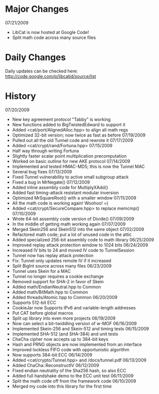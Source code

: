# Major Changes #

07/21/2009
  * LibCat is now hosted at Google Code!
  * Split math code across many source files


# Daily Changes #

Daily updates can be checked here: http://code.google.com/p/libcatid/source/list


# History #

07/20/2009
  * New key agreement protocol "Tabby" is working
  * New functions added to BigTwistedEdward to support it
  * Added <cat/port/AlignedAlloc.hpp> to align all math regs
  * Optimized 32-bit version; now twice as fast as before
07/19/2009
  * Pulled out all the old Tunnel code and rewrote it
07/17/2009
  * Added <cat/crypt/rand/Fortuna.hpp>
07/15/2009
  * Half way through writing Fortuna
  * Slightly faster scalar point multiplication precomputation
  * Worked on basic outline for new AKE protocol
07/14/2009
  * Implemented and tested HMAC-MD5; this is now the Tunnel MAC
  * Several bug fixes
07/13/2009
  * Fixed Tunnel vulnerability to active small subgroup attack
  * Fixed a bug in MrNegate()
07/12/2009
  * Added inline assembly code for MultiplyXAdd()
  * Added fast timing-attack resistant modular inversion
  * Optimized MrSquareRoot() with a smaller window
07/11/2009
  * All the math code is working again! Woohoo! =)
  * Added <cat/crypt/SecureCompare.hpp> to replace memcmp()
07/10/2009
  * Wrote 64-bit assembly code version of Divide()
07/09/2009
  * In the middle of getting math working again
07/07/2009
  * Merged Skein256 and Skein512 into the same object
07/02/2009
  * Refactored math code; put a lot of unused code in the attic
  * Added specialized 256-bit assembly code to math library
06/25/2009
  * Improved replay attack protection window to 1024 bits
06/24/2009
  * Increased IV bits to 24 and moved IV code to TunnelSession
  * Tunnel now has replay attack protection
  * Fix: Tunnel only updates remote IV if it increased
  * Split BigInt source across many files
06/23/2009
  * Tunnel uses Skein for a MAC
  * Tunnel no longer requires a cookie exchange
  * Removed support for SHA-2 in favor of Skein
  * Added math/EndianNeutral.hpp to Common
  * Added math/BitMath.hpp to Common
  * Added threads/Atomic.hpp to Common
06/20/2009
  * Supports 512-bit ECC
  * CookieJar now Supports IPv6 and variable-length addresses
  * Put CAT before global macros
  * Split up library into even more projects
06/19/2009
  * Now can select a bit-twiddling version of w-MOF
06/16/2009
  * Implemented Skein-256 and Skein-512 and timing tests
06/15/2009
  * Implemented SHA-512 (and SHA-384) and unit tests
  * ChaCha cipher now accepts up to 384-bit keys
  * Hash and PRNG objects are now implemented from an interface
  * Improved lockless FIFO code with opportunistic algorithm
  * Now supports 384-bit ECC
06/14/2009
  * Added <cat/crypto/Tunnel.hpp> and /docs/tunnel.pdf
06/13/2009
  * Added ChaCha::ReconstructIV
06/12/2009
  * Fixed endian neutrality of the Sha256 hash, so also ECC
  * Added full handshake demo to the ECC unit test
06/11/2009
  * Split the math code off from the framework code
06/10/2009
  * Merged my code into this library for the first time